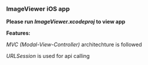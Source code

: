 ### ImageViewer iOS app
**Please run _ImageViewer.xcodeproj_ to view app**

**Features:**

_MVC (Modal-View-Controller)_ architechture is followed

_URLSession_ is used for api calling
